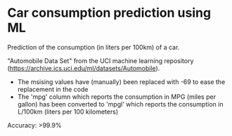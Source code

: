 # Car consumption prediction using ML

Prediction of the consumption (in liters per 100km) of a car.

"Automobile Data Set" from the UCI machine learning repository (https://archive.ics.uci.edu/ml/datasets/Automobile).
  - The msising values have (manually) been replaced with -69 to ease the replacement in the code
  - The 'mpg' column which reports the consumption in MPG (miles per gallon) has been converted to 'mpgl' which reports the consumption in L/100km (liters per 100 kilometers)
  
 Accuracy: >99.9%
